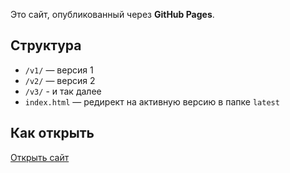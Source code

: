 Это сайт, опубликованный через **GitHub Pages**.

## Структура
- `/v1/` — версия 1
- `/v2/` — версия 2
- `/v3/` - и так далее
- `index.html` — редирект на активную версию в папке `latest` 

## Как открыть
[Открыть сайт](https://username.github.io/repo-name/)
